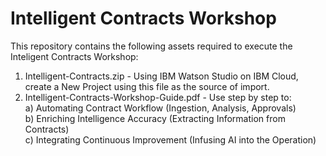 # Intelligent Contracts Workshop
This repository contains the following assets required to execute the Inteligent Contracts Workshop:
1) Intelligent-Contracts.zip - Using IBM Watson Studio on IBM Cloud, create a New Project using this file as the source of import.
2) Intelligent-Contracts-Workshop-Guide.pdf - Use step by step to:<br>
  a) Automating Contract Workflow (Ingestion, Analysis, Approvals)<br>
  b) Enriching Intelligence Accuracy (Extracting Information from Contracts)<br>
  c) Integrating Continuous Improvement (Infusing AI into the Operation)<br>
